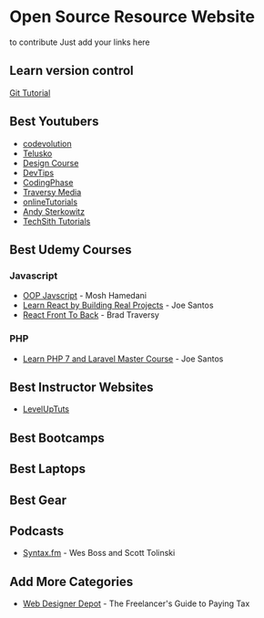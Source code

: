 # Open Source Resource Website
to contribute Just add your links here

## Learn version control
[Git Tutorial](https://codeburst.io/a-step-by-step-guide-to-making-your-first-github-contribution-5302260a2940)

## Best Youtubers
- [codevolution](https://www.youtube.com/channel/UC80PWRj_ZU8Zu0HSMNVwKWw) <br>
- [Telusko](https://www.youtube.com/channel/UC59K-uG2A5ogwIrHw4bmlEg) <br>
- [Design Course](https://www.youtube.com/channel/UCVyRiMvfUNMA1UPlDPzG5Ow) <br>
- [DevTips](https://www.youtube.com/channel/UCyIe-61Y8C4_o-zZCtO4ETQ)
- [CodingPhase](https://www.youtube.com/channel/UC46wWUso9H5KPQcoL9iE3Ug)
- [Traversy Media](https://www.youtube.com/user/TechGuyWeb)
- [onlineTutorials](https://www.youtube.com/channel/UCbwXnUipZsLfUckBPsC7Jog)
- [Andy Sterkowitz](https://www.youtube.com/channel/UCZ9qFEC82qM6Pk-54Q4TVWA)
- [TechSith Tutorials](https://www.youtube.com/channel/UCbGZKLIHpox2l0whz6_RYyg "TechSith Tutorials")

## Best Udemy Courses

### Javascript 
 - [OOP Javscript](https://www.udemy.com/javascript-object-oriented-programming/) - Mosh Hamedani
 - [Learn React by Building Real Projects](https://www.udemy.com/learn-react-by-building-a-real-projects/) - Joe Santos
 - [React Front To Back](https://www.udemy.com/react-front-to-back/) - Brad Traversy
 
 ### PHP
 - [Learn PHP 7 and Laravel Master Course](https://www.udemy.com/learn-php-7-and-laravel-master-course/) - Joe Santos

## Best Instructor Websites

- [LevelUpTuts](https://www.leveluptutorials.com/)

## Best Bootcamps

## Best Laptops

## Best Gear

## Podcasts

 - [Syntax.fm](https://syntax.fm/) - Wes Boss and Scott Tolinski

## Add More Categories

 - [Web Designer Depot](https://www.webdesignerdepot.com/2018/09/the-freelancers-guide-to-paying-tax/) - The Freelancer's Guide to Paying Tax
